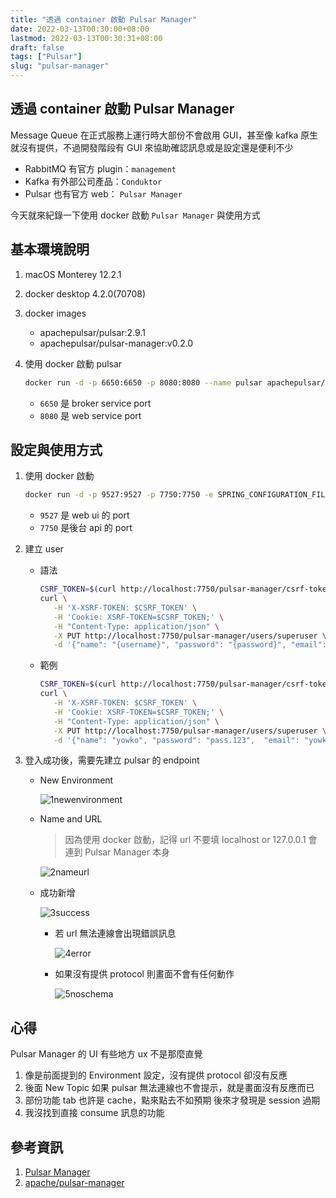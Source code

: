 ```yaml
---
title: "透過 container 啟動 Pulsar Manager"
date: 2022-03-13T00:30:00+08:00
lastmod: 2022-03-13T00:30:31+08:00
draft: false
tags: ["Pulsar"]
slug: "pulsar-manager"
---
```


## 透過 container 啟動 Pulsar Manager

Message Queue 在正式服務上運行時大部份不會啟用 GUI，甚至像 kafka 原生就沒有提供，不過開發階段有 GUI 來協助確認訊息或是設定還是便利不少

- RabbitMQ 有官方 plugin：`management`
- Kafka 有外部公司產品：`Conduktor`
- Pulsar 也有官方 web： `Pulsar Manager`

今天就來紀錄一下使用 docker 啟動 `Pulsar Manager` 與使用方式

## 基本環境說明

1. macOS Monterey 12.2.1
2. docker desktop 4.2.0(70708)
3. docker images

    - apachepulsar/pulsar:2.9.1
    - apachepulsar/pulsar-manager:v0.2.0

4. 使用 docker 啟動 pulsar

    ```bash
    docker run -d -p 6650:6650 -p 8080:8080 --name pulsar apachepulsar/pulsar:latest bin/pulsar standalone
    ```

    - `6650` 是 broker service port
    - `8080` 是 web service port

## 設定與使用方式

1. 使用 docker 啟動

    ```bash
    docker run -d -p 9527:9527 -p 7750:7750 -e SPRING_CONFIGURATION_FILE=/pulsar-manager/pulsar-manager/application.properties apachepulsar/pulsar-manager:v0.2.0
    ```

    - `9527` 是 web ui 的 port
    - `7750` 是後台 api 的 port

2. 建立 user

    - 語法

        ```bash
        CSRF_TOKEN=$(curl http://localhost:7750/pulsar-manager/csrf-token) &&
        curl \
           -H 'X-XSRF-TOKEN: $CSRF_TOKEN' \
           -H 'Cookie: XSRF-TOKEN=$CSRF_TOKEN;' \
           -H "Content-Type: application/json" \
           -X PUT http://localhost:7750/pulsar-manager/users/superuser \
           -d '{"name": "{username}", "password": "{password}", "email": "{email}"}'
        ```

    - 範例

        ```bash
        CSRF_TOKEN=$(curl http://localhost:7750/pulsar-manager/csrf-token) &&
        curl \
           -H 'X-XSRF-TOKEN: $CSRF_TOKEN' \
           -H 'Cookie: XSRF-TOKEN=$CSRF_TOKEN;' \
           -H "Content-Type: application/json" \
           -X PUT http://localhost:7750/pulsar-manager/users/superuser \
           -d '{"name": "yowko", "password": "pass.123",  "email": "yowko@yowko.com"}'
        ```

3. 登入成功後，需要先建立 pulsar 的 endpoint

    - New Environment

        ![1newenvironment](https://user-images.githubusercontent.com/3851540/158127314-14793818-d9b7-4aa0-a9bc-531b279f4031.png)

    - Name and URL

        > 因為使用 docker 啟動，記得 url 不要填 localhost or 127.0.0.1 會連到 Pulsar Manager 本身

        ![2nameurl](https://user-images.githubusercontent.com/3851540/158127326-dc59d3cb-c229-4edd-b324-ff25e1b80a82.png)

    - 成功新增

        ![3success](https://user-images.githubusercontent.com/3851540/158127331-2bd9c4f1-eaf6-408f-b390-42acfb366440.png)

        - 若 url 無法連線會出現錯誤訊息

            ![4error](https://user-images.githubusercontent.com/3851540/158127335-ceb6f418-ae86-4cec-a1a6-188edfee2713.png)

        - 如果沒有提供 protocol 則畫面不會有任何動作

            ![5noschema](https://user-images.githubusercontent.com/3851540/158127339-9a6746e7-d565-4237-87f6-7b140d6b7dfe.png)

## 心得

Pulsar Manager 的 UI 有些地方 ux 不是那麼直覺

1. 像是前面提到的 Environment 設定，沒有提供 protocol 卻沒有反應
2. 後面 New Topic 如果 pulsar 無法連線也不會提示，就是畫面沒有反應而已
3. 部份功能 tab 也許是 cache，點來點去不如預期  後來才發現是 session 過期
4. 我沒找到直接 consume 訊息的功能

## 參考資訊

1. [Pulsar Manager](https://pulsar.apache.org/docs/en/administration-pulsar-manager/)
2. [apache/pulsar-manager](https://github.com/apache/pulsar-manager)
